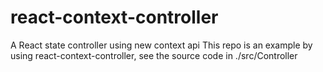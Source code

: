 # react-context-controller
A React state controller using new context api
This repo is an example by using react-context-controller, see the source code in ./src/Controller
